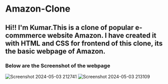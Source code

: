 # Amazon-Clone
## Hi!! I'm Kumar.This is a clone of popular e-commmerce website Amazon. I have created it with HTML and CSS for frontend of this clone, its the basic webpage of Amazon.
### Below are the Screenshot of the webpage 
![Screenshot 2024-05-03 212741](https://github.com/kumarseenigouder/Amazon-Clone/assets/116805316/eea89cff-08a8-4f73-957d-97b6a23ac9f1)
![Screenshot 2024-05-03 213109](https://github.com/kumarseenigouder/Amazon-Clone/assets/116805316/a5870d51-d81a-43c5-b16a-004fd942916e)
